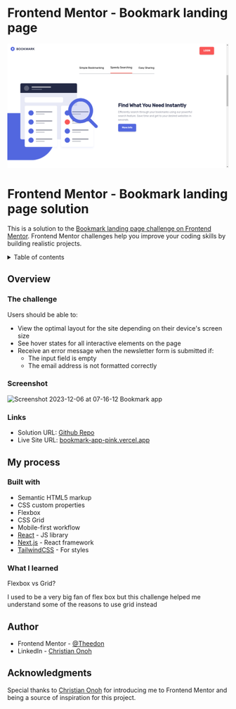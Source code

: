 # Frontend Mentor - Bookmark landing page

![Design preview for the Bookmark landing page coding challenge](/public/screenshots/blanding.png)

# Frontend Mentor - Bookmark landing page solution

This is a solution to the [Bookmark landing page challenge on Frontend Mentor](https://www.frontendmentor.io/challenges/bookmark-landing-page-5d0b588a9edda32581d29158). Frontend Mentor challenges help you improve your coding skills by building realistic projects.

<details>
<summary>Table of contents</summary>

- [Overview](#overview)
  - [The challenge](#the-challenge)
  - [Screenshot](#screenshot)
  - [Links](#links)
- [My process](#my-process)
  - [Built with](#built-with)
  - [What I learned](#what-i-learned)
  - [Useful resources](#useful-resources)
- [Author](#author)
- [Acknowledgments](#acknowledgments)
</details>

## Overview <a name="overview"></a>

### The challenge <a name="the-challenge"></a>

Users should be able to:

- View the optimal layout for the site depending on their device's screen size
- See hover states for all interactive elements on the page
- Receive an error message when the newsletter form is submitted if:
  - The input field is empty
  - The email address is not formatted correctly

### Screenshot <a name="screenshot"></a>

![Screenshot 2023-12-06 at 07-16-12 Bookmark app](https://github.com/christianonoh/bookmark-app/assets/40442168/850bc541-5555-4ee0-ae7a-cbf94460bcc7)

### Links <a name="links"></a>

- Solution URL: [Github Repo](https://github.com/christianonoh/bookmark-app/)
- Live Site URL: [bookmark-app-pink.vercel.app](https://bookmark-app-pink.vercel.app/)

## My process <a name="my-process"></a>

### Built with <a name="built-with"></a>

- Semantic HTML5 markup
- CSS custom properties
- Flexbox
- CSS Grid
- Mobile-first workflow
- [React](https://reactjs.org/) - JS library
- [Next.js](https://nextjs.org/) - React framework
- [TailwindCSS](https://tailwindcss.com/) - For styles

### What I learned <a name="what-i-learned"></a>

Flexbox vs Grid?

I used to be a very big fan of flex box but this challenge helped me understand some of the reasons to use grid instead

## Author <a name="Theedon"></a>

- Frontend Mentor - [@Theedon](https://www.frontendmentor.io/profile/theedon)
- LinkedIn - [Christian Onoh](https://christianonoh.vercel.app/)

## Acknowledgments <a name="acknowledgments"></a>

Special thanks to [Christian Onoh](https://github.com/christianonoh) for introducing me to Frontend Mentor and being a source of inspiration for this project.
